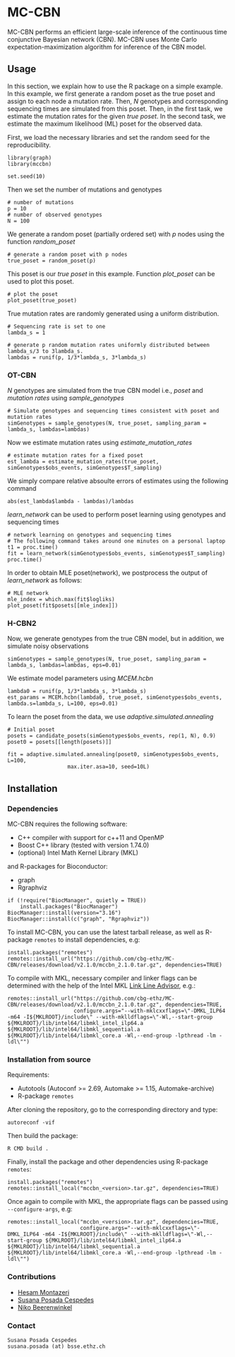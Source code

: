 # MC-CBN
MC-CBN performs an efficient large-scale inference of the continuous time conjunctive Bayesian network (CBN). MC-CBN uses Monte Carlo expectation-maximization algorithm for inference of the CBN model.

## Usage
In this section, we explain how to use the R package on a simple example. In this example, we first generate a random poset as the true poset and assign to each node a mutation rate. Then, _N_ genotypes and corresponding sequencing times are simulated from this poset. Then, in the first task, we estimate the mutation rates for the given _true poset_. In the second task, we estimate the maximum likelihood (ML) poset for the observed data.

First, we load the necessary libraries and set the random seed for the reproducibility.   
```
library(graph)
library(mccbn)

set.seed(10)
```
Then we set the number of mutations and  genotypes
```
# number of mutations
p = 10
# number of observed genotypes
N = 100
```
We generate a random poset (partially ordered set) with _p_ nodes using the function _random_poset_ 
```
# generate a random poset with p nodes
true_poset = random_poset(p)
```
This poset is our _true poset_ in this example. Function _plot_poset_ can be used to plot this poset. 
```
# plot the poset
plot_poset(true_poset)
```
True mutation rates are randomly generated using a uniform distribution. 
```
# Sequencing rate is set to one
lambda_s = 1

# generate p random mutation rates uniformly distributed between lambda_s/3 to 3lambda_s.  
lambdas = runif(p, 1/3*lambda_s, 3*lambda_s)
```

### OT-CBN
_N_ genotypes are simulated from the true CBN model i.e., _poset_ and _mutation rates_ using _sample_genotypes_
```
# Simulate genotypes and sequencing times consistent with poset and mutation rates
simGenotypes = sample_genotypes(N, true_poset, sampling_param = lambda_s, lambdas=lambdas)
```
Now we estimate mutation rates using _estimate_mutation_rates_
```
# estimate mutation rates for a fixed poset 
est_lambda = estimate_mutation_rates(true_poset, simGenotypes$obs_events, simGenotypes$T_sampling) 
```
We simply compare relative absoulte errors of estimates using the following command
```
abs(est_lambda$lambda - lambdas)/lambdas
```
_learn_network_ can be used to perform poset learning using genotypes and sequencing times
```
# network learning on genotypes and sequencing times
# The following command takes around one minutes on a personal laptop
t1 = proc.time()
fit = learn_network(simGenotypes$obs_events, simGenotypes$T_sampling) 
proc.time()
```
In order to obtain MLE poset(network), we postprocess the output of _learn_network_ as follows:
```
# MLE network
mle_index = which.max(fit$logliks)
plot_poset(fit$posets[[mle_index]])
```
### H-CBN2
Now, we generate genotypes from the true CBN model, but in addition, we simulate noisy observations
```
simGenotypes = sample_genotypes(N, true_poset, sampling_param = lambda_s, lambdas=lambdas, eps=0.01)
```

We estimate model parameters using _MCEM.hcbn_
```
lambda0 = runif(p, 1/3*lambda_s, 3*lambda_s)
est_params = MCEM.hcbn(lambda0, true_poset, simGenotypes$obs_events, lambda.s=lambda_s, L=100, eps=0.01)
```

To learn the poset from the data, we use _adaptive.simulated.annealing_
```
# Initial poset
posets = candidate_posets(simGenotypes$obs_events, rep(1, N), 0.9)
poset0 = posets[[length(posets)]]

fit = adaptive.simulated.annealing(poset0, simGenotypes$obs_events, L=100,
				   max.iter.asa=10, seed=10L)
```

## Installation

### Dependencies

MC-CBN requires the following software:

- C++ compiler with support for c++11 and OpenMP
- Boost C++ library (tested with version 1.74.0)
- (optional) Intel Math Kernel Library (MKL)

and R-packages for Bioconductor:
- graph
- Rgraphviz

```
if (!require("BiocManager", quietly = TRUE))
    install.packages("BiocManager")
BiocManager::install(version="3.16")
BiocManager::install(c("graph", "Rgraphviz"))
```

To install MC-CBN, you can use the latest tarball release, as well as R-package `remotes` to install dependencies, e.g:
```
install.packages("remotes")
remotes::install_url("https://github.com/cbg-ethz/MC-CBN/releases/download/v2.1.0/mccbn_2.1.0.tar.gz", dependencies=TRUE)
```


To compile with MKL, necessary compiler and linker flags can be determined with the help of the Intel MKL [Link Line Advisor](https://software.intel.com/content/www/us/en/develop/tools/oneapi/components/onemkl/link-line-advisor.html), e.g.:

```
remotes::install_url("https://github.com/cbg-ethz/MC-CBN/releases/download/v2.1.0/mccbn_2.1.0.tar.gz", dependencies=TRUE,
                     configure.args="--with-mklcxxflags=\"-DMKL_ILP64 -m64 -I${MKLROOT}/include\" --with-mklldflags=\"-Wl,--start-group ${MKLROOT}/lib/intel64/libmkl_intel_ilp64.a ${MKLROOT}/lib/intel64/libmkl_sequential.a ${MKLROOT}/lib/intel64/libmkl_core.a -Wl,--end-group -lpthread -lm -ldl\"")
```

### Installation from source

Requirements:
- Autotools (Autoconf >= 2.69, Automake >= 1.15, Automake-archive)
- R-package `remotes`

After cloning the repository, go to the corresponding directory and type:

```
autoreconf -vif
```

Then build the package:
```
R CMD build .
````

Finally, install the package and other dependencies using R-package `remotes`:
```
install.packages("remotes")
remotes::install_local("mccbn_<version>.tar.gz", dependencies=TRUE)
```

Once again to compile with MKL, the appropriate flags can be passed using `--configure-args`, e.g:

```
remotes::install_local("mccbn_<version>.tar.gz", dependencies=TRUE,
                       configure.args="--with-mklcxxflags=\"-DMKL_ILP64 -m64 -I${MKLROOT}/include\" --with-mklldflags=\"-Wl,--start-group ${MKLROOT}/lib/intel64/libmkl_intel_ilp64.a ${MKLROOT}/lib/intel64/libmkl_sequential.a ${MKLROOT}/lib/intel64/libmkl_core.a -Wl,--end-group -lpthread -lm -ldl\"")
```

### Contributions
- [Hesam Montazeri](https://www.bsse.ethz.ch/cbg/group/people/person-detail.html?persid=168604)
- [Susana Posada Cespedes](https://www.bsse.ethz.ch/cbg/group/people/person-detail.html?persid=192769)
- [Niko Beerenwinkel](http://www.bsse.ethz.ch/cbg/group/people/person-detail.html?persid=149417)

### Contact
```
Susana Posada Cespedes
susana.posada (at) bsse.ethz.ch
```
